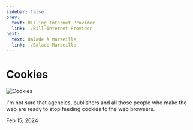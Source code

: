 ```yaml
---
sidebar: false
prev: 
  text: Billing Internet Provider
  link: ./Bill-Internet-Provider
next: 
  text: Balade à Marseille
  link: ./Balade-Marseille
---
```


# Cookies

![Cookies](/img/cookies.jpg)

I'm not sure that agencies, publishers and all those people who make the web are ready to stop feeding cookies to the web browsers.

Feb 15, 2024
